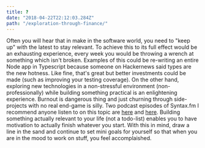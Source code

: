 ```yaml
---
title: ?
date: "2018-04-22T22:12:03.284Z"
path: "/exploration-through-finance/"
---
```


Often you will hear that in make in the software world, you need to "keep up" with the latest to stay relevant. To achieve this to its full effect would be an exhausting experience, every week you would be throwing a wrench at something which isn't broken. Examples of this could be re-writing an entire Node app in Typescript because someone on Hackernews said types are the new hotness. Like fine, that's great but better investments could be made (such as improving your testing coverage). On the other hand, exploring new technologies in a non-stressful environment (non-professionally) while building something practical is an enlightening experience. Burnout is dangerous thing and just churning through side-projects with no real end-game is silly. Two podcast episodes of Syntax.fm I recommend anyone listen to on this topic are [here](https://syntax.fm/show/041/preventing-and-dealing-with-burnout-in-web-development) and [here](https://syntax.fm/show/035/keeping-up-with-the-codeashians-dealing-with-our-fast-paced-industry). Building something actually relevant to your life (not a todo-list) enables you to have motivation to actually finish whatever you start. With this in mind, draw a line in the sand and continue to set mini goals for yourself so that when you are in the mood to work on stuff, you feel accomplaished.
